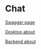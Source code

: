 # Chat

[Swagger page](http://chat-b4ckend.herokuapp.com/docs#/)

[Desktop about](https://github.com/Delivery-Klad/Chat/main/about/desktop.md)

[Backend about](https://github.com/Delivery-Klad/Chat/main/about/backend.md)
